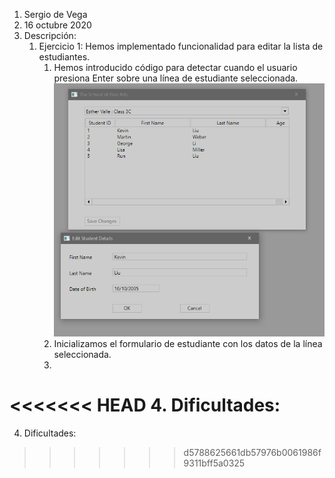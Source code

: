 1. Sergio de Vega
2. 16 octubre 2020
3. Descripción:
   1. Ejercicio 1: Hemos implementado funcionalidad para editar la lista de estudiantes.
      1. Hemos introducido código para detectar cuando el usuario presiona Enter sobre una línea de estudiante seleccionada.
      ![alt text](images/Captura1.jpg)
      2. Inicializamos el formulario de estudiante con los datos de la línea seleccionada.
      3. 
<<<<<<< HEAD
4. Dificultades:
=======
4. Dificultades:
>>>>>>> d5788625661db57976b0061986f9311bff5a0325
